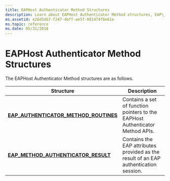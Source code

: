```yaml
---
title: EAPHost Authenticator Method Structures
description: Learn about EAPHost Authenticator Method structures, EAP\_AUTHENTICATOR\_METHOD\_ROUTINES and EAP\_METHOD\_AUTHENTICATOR\_RESULT.
ms.assetid: e26d5db7-f247-4bff-ae5f-081474f8e61e
ms.topic: reference
ms.date: 05/31/2018
---
```


# EAPHost Authenticator Method Structures

The EAPHost Authenticator Method structures are as follows.



| Structure                                                                         | Description                                                                          |
|-----------------------------------------------------------------------------------|--------------------------------------------------------------------------------------|
| [**EAP\_AUTHENTICATOR\_METHOD\_ROUTINES**](/windows/desktop/api/eapmethodauthenticatorapis/ns-eapmethodauthenticatorapis-eap_authenticator_method_routines) | Contains a set of function pointers to the EAPHost Authenticator Method APIs.        |
| [**EAP\_METHOD\_AUTHENTICATOR\_RESULT**](/windows/desktop/api/EapAuthenticatorActionDefine/ns-eapauthenticatoractiondefine-eap_method_authenticator_result)     | Contains the EAP attributes provided as the result of an EAP authentication session. |



 

 

 




